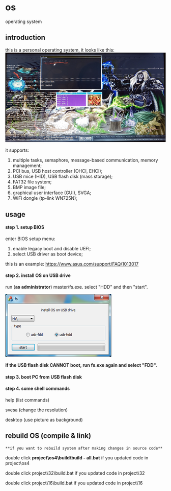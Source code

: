 # os
operating system

## introduction
this is a personal operating system, it looks like this:
![screenshot](attachment/screenshot.png)

it supports:
1. multiple tasks, semaphore, message-based communication, memory management;
2. PCI bus, USB host controller (OHCI, EHCI);
3. USB mice (HID), USB flash disk (mass storage);
4. FAT32 file system;
5. BMP image file;
6. graphical user interface (GUI), SVGA;
7. WiFi dongle (tp-link WN725N);

## usage

#### step 1. setup BIOS
enter BIOS setup menu:
1. enable legacy boot and disable UEFI;
2. select USB driver as boot device;

this is an example: https://www.asus.com/support/FAQ/1013017

#### step 2. install OS on USB drive
run (**as administrator**) master/fs.exe. select "HDD" and then "start".

![step](attachment/fs%20-%201.png)

**if the USB flash disk CANNOT boot, run fs.exe again and select "FDD".**

#### step 3. boot PC from USB flash disk

#### step 4. some shell commands
help (list commands)

svesa (change the resolution)

desktop (use picture as background)

## rebuild OS (compile & link)
    **if you want to rebuild system after making changes in source code**

double click **project\os4\build\build - all.bat** if you updated code in project\os4

double click project\32\build.bat if you updated code in project\32

double click project\16\build.bat if you updated code in project\16
